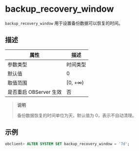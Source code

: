 backup_recovery_window
===========================================

`backup_recovery_window` 用于设置备份数据可以恢复的时间。

描述
-----------------------

|      **属性**      |  **描述**  |
|------------------|----------|
| 参数类型             | 时间类型     |
| 默认值              | 0        |
| 取值范围             | \[0, +∞) |
| 是否重启 OBServer 生效 | 否        |

> **说明**
>
> 备份数据恢复的时间单位为天，默认值为 0，表示不自动清理。

示例
-----------------------

```sql
obclient> ALTER SYSTEM SET backup_recovery_window = '7d';
```
